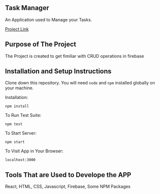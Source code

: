 ## Task Manager

An Application used to Manage your Tasks.

[Project Link](https://task-manager-9f2d9.web.app/)

## Purpose of The Project

The Project is created to get fimiliar with CRUD operations in firebase

## Installation and Setup Instructions

Clone down this repository. You will need `node` and `npm` installed globally on your machine.  

Installation:

`npm install`  

To Run Test Suite:  

`npm test`  

To Start Server:

`npm start`  

To Visit App in Your Browser:

`localhost:3000`  

## Tools That are Used to Develope the APP

React, HTML, CSS, Javascript, Firebase, Some NPM Packages
